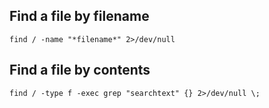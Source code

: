 ## Find a file by filename
```
find / -name "*filename*" 2>/dev/null
```

## Find a file by contents
```
find / -type f -exec grep "searchtext" {} 2>/dev/null \;
```
